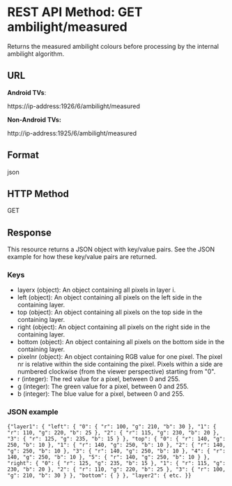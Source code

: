 # REST API Method: GET ambilight/measured
Returns the measured ambilight colours before processing by the internal ambilight algorithm.

## URL
**Android TVs**:

https://ip-address:1926/6/ambilight/measured

**Non-Android TVs:**

http://ip-address:1925/6/ambilight/measured

## Format
json
## HTTP Method
GET
## Response
This resource returns a JSON object with key/value pairs. See the JSON example for how these key/value pairs are returned.

### Keys
* layerx (object): An object containing all pixels in layer i.
* left (object): An object containing all pixels on the left side in the containing layer.
* top (object): An object containing all pixels on the top side in the containing layer.
* right (object): An object containing all pixels on the right side in the containing layer.
* bottom (object): An object containing all pixels on the bottom side in the containing layer.
* pixelnr (object): An object containing RGB value for one pixel. The pixel nr is relative within the side containing the pixel. Pixels within a side are numbered clockwise (from the viewer perspective) starting from "0".
* r (integer): The red value for a pixel, between 0 and 255.
* g (integer): The green value for a pixel, between 0 and 255.
* b (integer): The blue value for a pixel, between 0 and 255.

### JSON example
`{"layer1":
    {
        "left":
        {
            "0":
            {
                "r": 100,
                "g": 210,
                "b": 30
            },
            "1":
            {
                "r": 110,
                "g": 220,
                "b": 25
            },
            "2":
            {
                "r": 115,
                "g": 230,
                "b": 20
            },
            "3":
            {
                "r": 125,
                "g": 235,
                "b": 15
            }
        },
        "top":
        {
            "0":
            {
                "r": 140,
                "g": 250,
                "b": 10
            },
            "1":
            {
                "r": 140,
                "g": 250,
                "b": 10
            },
            "2":
            {
                "r": 140,
                "g": 250,
                "b": 10
            },
            "3":
            {
                "r": 140,
                "g": 250,
                "b": 10
            },
            "4":
            {
                "r": 140,
                "g": 250,
                "b": 10
            },
            "5":
            {
                "r": 140,
                "g": 250,
                "b": 10
            }
        },
        "right":
        {
            "0":
            {
                "r": 125,
                "g": 235,
                "b": 15
            },
            "1":
            {
                "r": 115,
                "g": 230,
                "b": 20
            },
            "2":
            {
                "r": 110,
                "g": 220,
                "b": 25
            },
            "3":
            {
                "r": 100,
                "g": 210,
                "b": 30
            }
        },
        "bottom":
        {
        }
    },
    "layer2":
    {
        etc.
    }}`                                                            